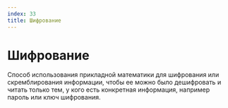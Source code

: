 ```yaml
---
index: 33
title: Шифрование
---
```

# Шифрование

Способ использования прикладной математики для шифрования или скремблирования информации, чтобы ее можно было дешифровать и читать только тем, у кого есть конкретная информация, например пароль или ключ шифрования.